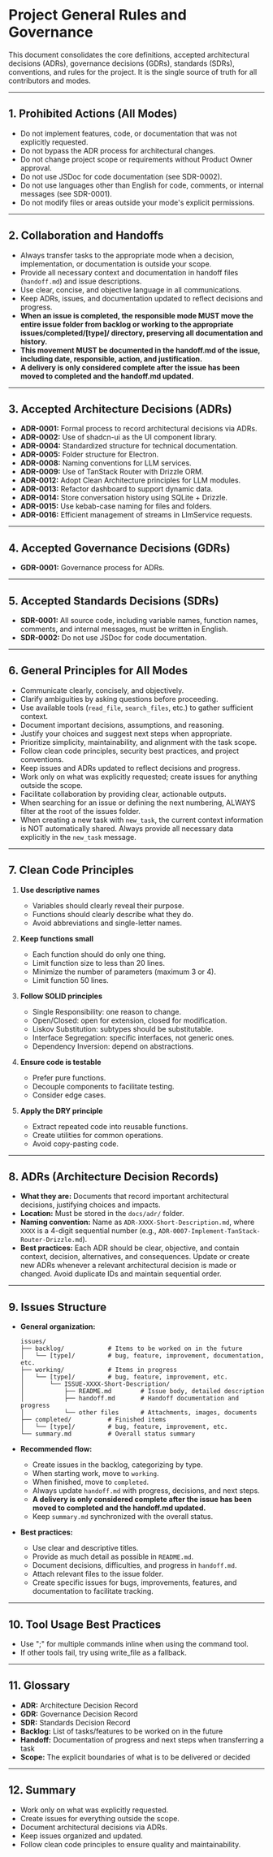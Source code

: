 # Project General Rules and Governance

This document consolidates the core definitions, accepted architectural decisions (ADRs), governance decisions (GDRs), standards (SDRs), conventions, and rules for the project. It is the single source of truth for all contributors and modes.

---

## 1. Prohibited Actions (All Modes)

- Do not implement features, code, or documentation that was not explicitly requested.
- Do not bypass the ADR process for architectural changes.
- Do not change project scope or requirements without Product Owner approval.
- Do not use JSDoc for code documentation (see SDR-0002).
- Do not use languages other than English for code, comments, or internal messages (see SDR-0001).
- Do not modify files or areas outside your mode's explicit permissions.

---

## 2. Collaboration and Handoffs

- Always transfer tasks to the appropriate mode when a decision, implementation, or documentation is outside your scope.
- Provide all necessary context and documentation in handoff files (`handoff.md`) and issue descriptions.
- Use clear, concise, and objective language in all communications.
- Keep ADRs, issues, and documentation updated to reflect decisions and progress.
- **When an issue is completed, the responsible mode MUST move the entire issue folder from backlog or working to the appropriate issues/completed/[type]/ directory, preserving all documentation and history.**
- **This movement MUST be documented in the handoff.md of the issue, including date, responsible, action, and justification.**
- **A delivery is only considered complete after the issue has been moved to completed and the handoff.md updated.**

---

## 3. Accepted Architecture Decisions (ADRs)

- **ADR-0001:** Formal process to record architectural decisions via ADRs.
- **ADR-0002:** Use of shadcn-ui as the UI component library.
- **ADR-0004:** Standardized structure for technical documentation.
- **ADR-0005:** Folder structure for Electron.
- **ADR-0008:** Naming conventions for LLM services.
- **ADR-0009:** Use of TanStack Router with Drizzle ORM.
- **ADR-0012:** Adopt Clean Architecture principles for LLM modules.
- **ADR-0013:** Refactor dashboard to support dynamic data.
- **ADR-0014:** Store conversation history using SQLite + Drizzle.
- **ADR-0015:** Use kebab-case naming for files and folders.
- **ADR-0016:** Efficient management of streams in LlmService requests.

---

## 4. Accepted Governance Decisions (GDRs)

- **GDR-0001:** Governance process for ADRs.

---

## 5. Accepted Standards Decisions (SDRs)

- **SDR-0001:** All source code, including variable names, function names, comments, and internal messages, must be written in English.
- **SDR-0002:** Do not use JSDoc for code documentation.

---

## 6. General Principles for All Modes

- Communicate clearly, concisely, and objectively.
- Clarify ambiguities by asking questions before proceeding.
- Use available tools (`read_file`, `search_files`, etc.) to gather sufficient context.
- Document important decisions, assumptions, and reasoning.
- Justify your choices and suggest next steps when appropriate.
- Prioritize simplicity, maintainability, and alignment with the task scope.
- Follow clean code principles, security best practices, and project conventions.
- Keep issues and ADRs updated to reflect decisions and progress.
- Work only on what was explicitly requested; create issues for anything outside the scope.
- Facilitate collaboration by providing clear, actionable outputs.
- When searching for an issue or defining the next numbering, ALWAYS filter at the root of the issues folder.
- When creating a new task with `new_task`, the current context information is NOT automatically shared. Always provide all necessary data explicitly in the `new_task` message.

---

## 7. Clean Code Principles

1. **Use descriptive names**
   - Variables should clearly reveal their purpose.
   - Functions should clearly describe what they do.
   - Avoid abbreviations and single-letter names.

2. **Keep functions small**
   - Each function should do only one thing.
   - Limit function size to less than 20 lines.
   - Minimize the number of parameters (maximum 3 or 4).
   - Limit function 50 lines.

3. **Follow SOLID principles**
   - Single Responsibility: one reason to change.
   - Open/Closed: open for extension, closed for modification.
   - Liskov Substitution: subtypes should be substitutable.
   - Interface Segregation: specific interfaces, not generic ones.
   - Dependency Inversion: depend on abstractions.

4. **Ensure code is testable**
   - Prefer pure functions.
   - Decouple components to facilitate testing.
   - Consider edge cases.

5. **Apply the DRY principle**
   - Extract repeated code into reusable functions.
   - Create utilities for common operations.
   - Avoid copy-pasting code.

---

## 8. ADRs (Architecture Decision Records)

- **What they are:** Documents that record important architectural decisions, justifying choices and impacts.
- **Location:** Must be stored in the `docs/adr/` folder.
- **Naming convention:** Name as `ADR-XXXX-Short-Description.md`, where `XXXX` is a 4-digit sequential number (e.g., `ADR-0007-Implement-TanStack-Router-Drizzle.md`).
- **Best practices:** Each ADR should be clear, objective, and contain context, decision, alternatives, and consequences. Update or create new ADRs whenever a relevant architectural decision is made or changed. Avoid duplicate IDs and maintain sequential order.

---

## 9. Issues Structure

- **General organization:**
  ```
  issues/
  ├── backlog/            # Items to be worked on in the future
  │   └── [type]/         # bug, feature, improvement, documentation, etc.
  ├── working/            # Items in progress
  │   └── [type]/         # bug, feature, improvement, etc.
  │       └── ISSUE-XXXX-Short-Description/
  │           ├── README.md        # Issue body, detailed description
  │           ├── handoff.md       # Handoff documentation and progress
  │           └── other files      # Attachments, images, documents
  ├── completed/          # Finished items
  │   └── [type]/         # bug, feature, improvement, etc.
  └── summary.md          # Overall status summary
  ```

- **Recommended flow:**
  - Create issues in the backlog, categorizing by type.
  - When starting work, move to `working`.
  - When finished, move to `completed`.
  - Always update `handoff.md` with progress, decisions, and next steps.
  - **A delivery is only considered complete after the issue has been moved to completed and the handoff.md updated.**
  - Keep `summary.md` synchronized with the overall status.

- **Best practices:**
  - Use clear and descriptive titles.
  - Provide as much detail as possible in `README.md`.
  - Document decisions, difficulties, and progress in `handoff.md`.
  - Attach relevant files to the issue folder.
  - Create specific issues for bugs, improvements, features, and documentation to facilitate tracking.

---

## 10. Tool Usage Best Practices

- Use ";" for multiple commands inline when using the command tool.
- If other tools fail, try using write_file as a fallback.

---

## 11. Glossary

- **ADR:** Architecture Decision Record
- **GDR:** Governance Decision Record
- **SDR:** Standards Decision Record
- **Backlog:** List of tasks/features to be worked on in the future
- **Handoff:** Documentation of progress and next steps when transferring a task
- **Scope:** The explicit boundaries of what is to be delivered or decided

---

## 12. Summary

- Work only on what was explicitly requested.
- Create issues for everything outside the scope.
- Document architectural decisions via ADRs.
- Keep issues organized and updated.
- Follow clean code principles to ensure quality and maintainability.